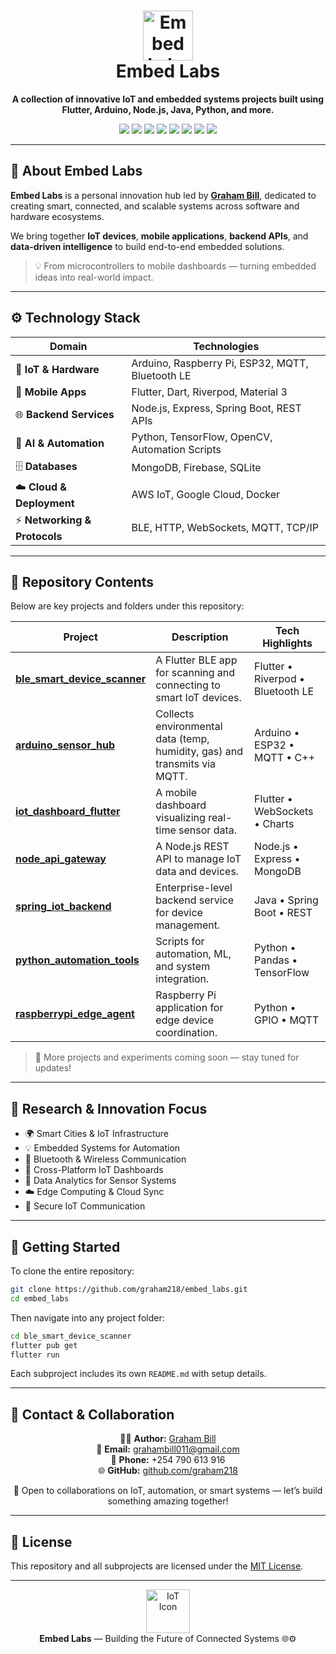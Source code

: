 <!-- HEADER -->
<h1 align="center">
  <img src="https://cdn.jsdelivr.net/gh/devicons/devicon/icons/embeddedc/embeddedc-original.svg" width="80" alt="Embed Labs Logo"/>
  <br>
  <b>Embed Labs</b>
</h1>

<p align="center">
  <b>A collection of innovative IoT and embedded systems projects built using Flutter, Arduino, Node.js, Java, Python, and more.</b>
</p>

<p align="center">
  <img src="https://img.shields.io/badge/IoT-Projects-blue?style=for-the-badge&logo=internet-of-things&logoColor=white"/>
  <img src="https://img.shields.io/badge/Flutter-Mobile%20Apps-02569B?style=for-the-badge&logo=flutter&logoColor=white"/>
  <img src="https://img.shields.io/badge/Arduino-Hardware-00979D?style=for-the-badge&logo=arduino&logoColor=white"/>
  <img src="https://img.shields.io/badge/Node.js-Backend-68A063?style=for-the-badge&logo=node.js&logoColor=white"/>
  <img src="https://img.shields.io/badge/Java-Spring%20Boot-F80000?style=for-the-badge&logo=java&logoColor=white"/>
  <img src="https://img.shields.io/badge/Python-AI%20%26%20Automation-3776AB?style=for-the-badge&logo=python&logoColor=white"/>
  <img src="https://img.shields.io/badge/Raspberry%20Pi-Edge%20Computing-C51A4A?style=for-the-badge&logo=raspberry-pi&logoColor=white"/>
  <img src="https://img.shields.io/badge/MongoDB-Database-47A248?style=for-the-badge&logo=mongodb&logoColor=white"/>
</p>

---

## 🧠 About Embed Labs

**Embed Labs** is a personal innovation hub led by **[Graham Bill](https://github.com/graham218)**, dedicated to creating smart, connected, and scalable systems across software and hardware ecosystems.  

We bring together **IoT devices**, **mobile applications**, **backend APIs**, and **data-driven intelligence** to build end-to-end embedded solutions.

> 💡 From microcontrollers to mobile dashboards — turning embedded ideas into real-world impact.

---

## ⚙️ Technology Stack

<div align="center">

| Domain | Technologies |
|--------|---------------|
| 🔌 **IoT & Hardware** | Arduino, Raspberry Pi, ESP32, MQTT, Bluetooth LE |
| 📱 **Mobile Apps** | Flutter, Dart, Riverpod, Material 3 |
| 🌐 **Backend Services** | Node.js, Express, Spring Boot, REST APIs |
| 🧠 **AI & Automation** | Python, TensorFlow, OpenCV, Automation Scripts |
| 🗄️ **Databases** | MongoDB, Firebase, SQLite |
| ☁️ **Cloud & Deployment** | AWS IoT, Google Cloud, Docker |
| ⚡ **Networking & Protocols** | BLE, HTTP, WebSockets, MQTT, TCP/IP |

</div>

---

## 📂 Repository Contents

Below are key projects and folders under this repository:

| Project | Description | Tech Highlights |
|----------|--------------|-----------------|
| [**ble_smart_device_scanner**](./ble_smart_device_scanner) | A Flutter BLE app for scanning and connecting to smart IoT devices. | Flutter • Riverpod • Bluetooth LE |
| [**arduino_sensor_hub**](./arduino_sensor_hub) | Collects environmental data (temp, humidity, gas) and transmits via MQTT. | Arduino • ESP32 • MQTT • C++ |
| [**iot_dashboard_flutter**](./iot_dashboard_flutter) | A mobile dashboard visualizing real-time sensor data. | Flutter • WebSockets • Charts |
| [**node_api_gateway**](./node_api_gateway) | A Node.js REST API to manage IoT data and devices. | Node.js • Express • MongoDB |
| [**spring_iot_backend**](./spring_iot_backend) | Enterprise-level backend service for device management. | Java • Spring Boot • REST |
| [**python_automation_tools**](./python_automation_tools) | Scripts for automation, ML, and system integration. | Python • Pandas • TensorFlow |
| [**raspberrypi_edge_agent**](./raspberrypi_edge_agent) | Raspberry Pi application for edge device coordination. | Python • GPIO • MQTT |

> 🧩 More projects and experiments coming soon — stay tuned for updates!

---

## 🔬 Research & Innovation Focus

- 🌍 Smart Cities & IoT Infrastructure  
- 💡 Embedded Systems for Automation  
- 📡 Bluetooth & Wireless Communication  
- 📱 Cross-Platform IoT Dashboards  
- 🧠 Data Analytics for Sensor Systems  
- ☁️ Edge Computing & Cloud Sync  
- 🔐 Secure IoT Communication  

---

## 🚀 Getting Started

To clone the entire repository:
```bash
git clone https://github.com/graham218/embed_labs.git
cd embed_labs
```

Then navigate into any project folder:
```bash
cd ble_smart_device_scanner
flutter pub get
flutter run
```

Each subproject includes its own `README.md` with setup details.

---

## 📧 Contact & Collaboration

<div align="center">

👨‍💻 **Author:** [Graham Bill](https://github.com/graham218)  
📧 **Email:** [grahambill011@gmail.com](mailto:grahambill011@gmail.com)  
📱 **Phone:** +254 790 613 916  
🌐 **GitHub:** [github.com/graham218](https://github.com/graham218)

💬 Open to collaborations on IoT, automation, or smart systems — let’s build something amazing together!

</div>

---

## 🪪 License
This repository and all subprojects are licensed under the [MIT License](LICENSE).

---

<p align="center">
  <img src="https://img.icons8.com/color/96/internet-of-things.png" width="70" alt="IoT Icon"/>
  <br>
  <b>Embed Labs</b> — Building the Future of Connected Systems 🌐⚙️
</p>
